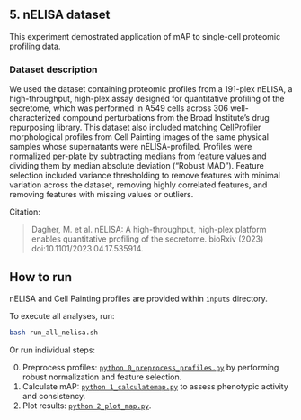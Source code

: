 ## 5. nELISA dataset

This experiment demostrated application of mAP to single-cell proteomic profiling data.

### Dataset description

We used the dataset containing proteomic profiles from a 191-plex nELISA, a high-throughput, high-plex assay designed for quantitative profiling of the secretome, which was performed in A549 cells across 306 well-characterized compound perturbations from the Broad Institute’s drug repurposing library. This dataset also included matching CellProfiler morphological profiles from Cell Painting images of the same physical samples whose supernatants were nELISA-profiled. Profiles were normalized per-plate by subtracting medians from feature values and dividing them by median absolute deviation (“Robust MAD”). Feature selection included variance thresholding to remove features with minimal variation across the dataset, removing highly correlated features, and removing features with missing values or outliers.

Citation:
> Dagher, M. et al. nELISA: A high-throughput, high-plex platform enables quantitative profiling of the secretome. bioRxiv (2023) doi:10.1101/2023.04.17.535914.

## How to run

nELISA and Cell Painting profiles are provided within `inputs` directory.

To execute all analyses, run:

```bash
bash run_all_nelisa.sh
```

Or run individual steps:

0. Preprocess profiles: [`python 0_preprocess_profiles.py`](./0_preprocess_profiles.py) by performing robust normalization and feature selection.
1. Calculate mAP: [`python 1_calculatemap.py`](./1_calculate_map.py) to assess phenotypic activity and consistency.
2. Plot results: [`python 2_plot_map.py`](./2_plot_map.py).

